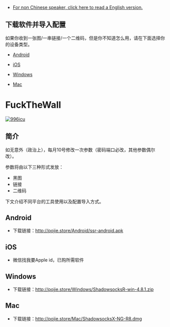 
- [For non Chinese speaker, click here to read a English version.](/README_EN.md)
## 下载软件并导入配置
如果你收到一张图/一串链接/一个二维码，但是你不知道怎么用，请在下面选择你的设备类型。

- [Android](#Android)

- [iOS](#iOS)

- [Windows](#Windows)

- [Mac](#Mac)

# FuckTheWall
<p>
  <a href="https://github.com/996icu/996.ICU/blob/master/LICENSE_CN">
    <img alt="996icu" src="https://img.shields.io/badge/license-NPL%20%28The%20996%20Prohibited%20License%29-blue.svg">
  </a>
</p>

## 简介
如无意外（政治上），每月10号修改一次参数（密码端口必改，其他参数偶尔改）。

参数将由以下三种形式发放：

- 黑图
- 链接
- 二维码

下文介绍不同平台的工具使用以及配置导入方式。

## Android

- 下载链接：http://pojie.store/Android/ssr-android.apk

## iOS

- 微信找我要Apple id，已购所需软件

## Windows

- 下载链接：http://pojie.store/Windows/ShadowsocksR-win-4.8.1.zip

## Mac

- 下载链接：http://pojie.store/Mac/ShadowsocksX-NG-R8.dmg
